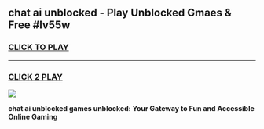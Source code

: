 
## chat ai unblocked - Play Unblocked Gmaes & Free #lv55w
<h3>
<a href="https://news.freeplayer.one?title=chat_ai_unblocked&ref=26F">CLICK TO PLAY</a></h3>
<hr>

<h3>
<a href="https://news.freeplayer.one?title=chat_ai_unblocked&ref=26F">CLICK 2 PLAY</a>
  
</h3>

<a href="https://news.freeplayer.one?title=chat_ai_unblocked&ref=26F/"><img src="https://clearcache.store/games.png"></a>


**chat ai unblocked games unblocked: Your Gateway to Fun and Accessible Online Gaming**
